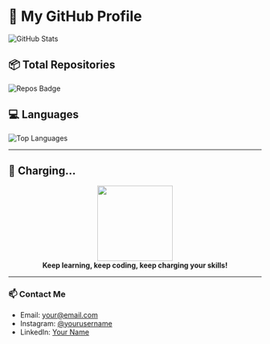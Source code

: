 # 🚀 My GitHub Profile

![GitHub Stats](https://github-readme-stats.vercel.app/api?username=USERNAME_KAMU&show_icons=true&theme=tokyonight)

## 📦 Total Repositories
![Repos Badge](https://badges.pufler.dev/repos/USERNAME_KAMU)

## 💻 Languages
![Top Languages](https://github-readme-stats.vercel.app/api/top-langs/?username=USERNAME_KAMU&layout=compact&theme=tokyonight)

---

## 🔋 Charging...
<p align="center">
  <img src="https://media.giphy.com/media/Ll22OhMLAlVDb8UQWe/giphy.gif" width="150">
  <br>
  <b>Keep learning, keep coding, keep charging your skills!</b>
</p>

---

### 📫 Contact Me
- Email: your@email.com
- Instagram: [@yourusername](https://instagram.com/yourusername)
- LinkedIn: [Your Name](https://linkedin.com/in/yourusername)
